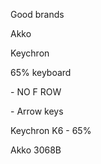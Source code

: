 Good brands 

Akko

Keychron

65% keyboard

\- NO F ROW

\- Arrow keys

Keychron K6 - 65%

Akko 3068B